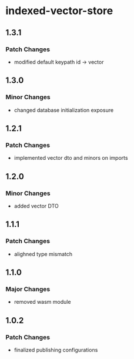 # indexed-vector-store

## 1.3.1

### Patch Changes

-   modified default keypath id -> vector

## 1.3.0

### Minor Changes

-   changed database initialization exposure

## 1.2.1

### Patch Changes

-   implemented vector dto and minors on imports

## 1.2.0

### Minor Changes

-   added vector DTO

## 1.1.1

### Patch Changes

-   alighned type mismatch

## 1.1.0

### Major Changes

-   removed wasm module

## 1.0.2

### Patch Changes

-   finalized publishing configurations

